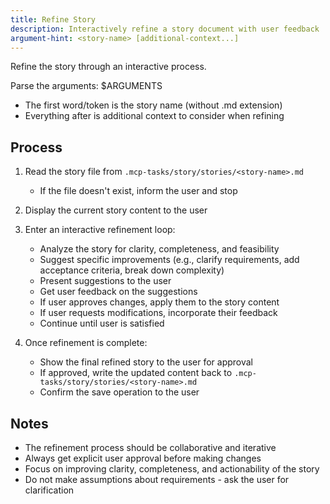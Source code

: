 ```yaml
---
title: Refine Story
description: Interactively refine a story document with user feedback
argument-hint: <story-name> [additional-context...]
---
```


Refine the story through an interactive process.

Parse the arguments: $ARGUMENTS
- The first word/token is the story name (without .md extension)
- Everything after is additional context to consider when refining

## Process

1. Read the story file from `.mcp-tasks/story/stories/<story-name>.md`
   - If the file doesn't exist, inform the user and stop

2. Display the current story content to the user

3. Enter an interactive refinement loop:
   - Analyze the story for clarity, completeness, and feasibility
   - Suggest specific improvements (e.g., clarify requirements, add acceptance criteria, break down complexity)
   - Present suggestions to the user
   - Get user feedback on the suggestions
   - If user approves changes, apply them to the story content
   - If user requests modifications, incorporate their feedback
   - Continue until user is satisfied

4. Once refinement is complete:
   - Show the final refined story to the user for approval
   - If approved, write the updated content back to `.mcp-tasks/story/stories/<story-name>.md`
   - Confirm the save operation to the user

## Notes

- The refinement process should be collaborative and iterative
- Always get explicit user approval before making changes
- Focus on improving clarity, completeness, and actionability of the story
- Do not make assumptions about requirements - ask the user for clarification
